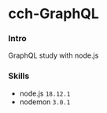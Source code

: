 # cch-GraphQL

### Intro
GraphQL study with node.js

### Skills
- node.js `18.12.1`
- nodemon `3.0.1`